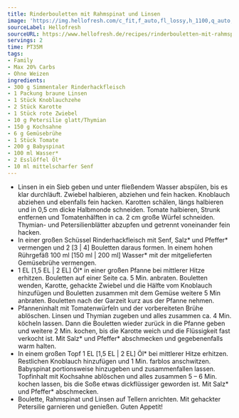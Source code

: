 ```yaml
---
title: Rinderbouletten mit Rahmspinat und Linsen
image: 'https://img.hellofresh.com/c_fit,f_auto,fl_lossy,h_1100,q_auto,w_2600/hellofresh_s3/image/rinderbouletten-mit-rahmspinat-und-linsen-c06593df.jpg'
sourceLabel: Hellofresh
sourceURL: https://www.hellofresh.de/recipes/rinderbouletten-mit-rahmspinat-und-linsen-61c8be8123fc5419713fba13
servings: 2
time: PT35M
tags:
- Family
- Max 20% Carbs
- Ohne Weizen
ingredients:
- 300 g Simmentaler Rinderhackfleisch
- 1 Packung braune Linsen
- 1 Stück Knoblauchzehe
- 2 Stück Karotte
- 1 Stück rote Zwiebel
- 10 g Petersilie glatt/Thymian
- 150 g Kochsahne
- 6 g Gemüsebrühe
- 1 Stück Tomate
- 200 g Babyspinat
- 100 ml Wasser*
- 2 Esslöffel Öl*
- 10 ml mittelscharfer Senf
---
```


- Linsen in ein Sieb geben und unter fließendem Wasser abspülen, bis es klar durchläuft. Zwiebel halbieren, abziehen und fein hacken. Knoblauch abziehen und ebenfalls fein hacken. Karotten schälen, längs halbieren und in 0,5 cm dicke Halbmonde schneiden. Tomate halbieren, Strunk entfernen und Tomatenhälften in ca. 2 cm große Würfel schneiden. Thymian- und Petersilienblätter abzupfen und getrennt voneinander fein hacken.
- In einer großen Schüssel Rinderhackfleisch mit Senf, Salz\* und Pfeffer\* vermengen und 2 [3 | 4] Bouletten daraus formen. In einem hohen Rührgefäß 100 ml [150 ml | 200 ml] Wasser\* mit der mitgelieferten Gemüsebrühe vermengen.
- 1 EL [1,5 EL | 2 EL] Öl\* in einer großen Pfanne bei mittlerer Hitze erhitzen. Bouletten auf einer Seite ca. 5 Min. anbraten. Bouletten wenden, Karotte, gehackte Zwiebel und die Hälfte vom Knoblauch hinzufügen und Bouletten zusammen mit dem Gemüse weitere 5 Min anbraten. Bouletten nach der Garzeit kurz aus der Pfanne nehmen.
- Pfanneninhalt mit Tomatenwürfeln und der vorbereiteten Brühe ablöschen. Linsen und Thymian zugeben und alles zusammen ca. 4 Min. köcheln lassen. Dann die Bouletten wieder zurück in die Pfanne geben und weitere 2 Min. kochen, bis die Karotte weich und die Flüssigkeit fast verkocht ist. Mit Salz\* und Pfeffer\* abschmecken und gegebenenfalls warm halten.
- In einem großen Topf 1 EL [1,5 EL | 2 EL] Öl\* bei mittlerer Hitze erhitzen. Restlichen Knoblauch hinzufügen und 1 Min. farblos anschwitzen. Babyspinat portionsweise hinzugeben und zusammenfallen lassen. Topfinhalt mit Kochsahne ablöschen und alles zusammen 5 – 6 Min. kochen lassen, bis die Soße etwas dickflüssiger geworden ist. Mit Salz\* und Pfeffer\* abschmecken.
- Boulette, Rahmspinat und Linsen auf Tellern anrichten. Mit gehackter Petersilie garnieren und genießen. Guten Appetit!

